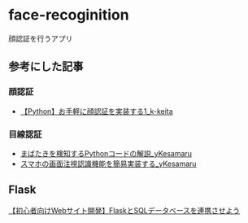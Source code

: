 # face-recoginition
顔認証を行うアプリ


## 参考にした記事

### 顔認証

- [【Python】お手軽に顔認証を実装する1_k-keita](https://qiita.com/k-keita/items/e27e4eefc8c009ecdeab)


### 目線認証

- [まばたきを検知するPythonコードの解説_yKesamaru](https://zenn.dev/ykesamaru/articles/f10804a8fcc81d)
- [スマホの画面注視認識機能を簡易実装する_yKesamaru](https://zenn.dev/ykesamaru/articles/6e2098dbef148e)

## Flask

[【初心者向けWebサイト開発】FlaskとSQLデータベースを連携させよう](https://beginner-engineer-study.com/flask-database/)